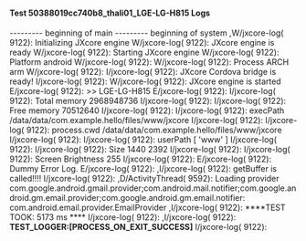 #### Test 50388019cc740b8_thali01_LGE-LG-H815 Logs

--------- beginning of main
--------- beginning of system
,W/jxcore-log( 9122): Initializing JXcore engine
W/jxcore-log( 9122): JXcore engine is ready
W/jxcore-log( 9122): Starting JXcore engine
W/jxcore-log( 9122): Platform android
W/jxcore-log( 9122): 
W/jxcore-log( 9122): Process ARCH arm
W/jxcore-log( 9122): 
I/jxcore-log( 9122): JXcore Cordova bridge is ready!
I/jxcore-log( 9122): 
W/jxcore-log( 9122): JXcore engine is started
E/jxcore-log( 9122): >> LGE-LG-H815
E/jxcore-log( 9122): 
I/jxcore-log( 9122): Total memory 2968948736
I/jxcore-log( 9122): 
I/jxcore-log( 9122): Free memory 70512640
I/jxcore-log( 9122): 
I/jxcore-log( 9122): execPath /data/data/com.example.hello/files/www/jxcore
I/jxcore-log( 9122): 
I/jxcore-log( 9122): process.cwd /data/data/com.example.hello/files/www/jxcore
I/jxcore-log( 9122): 
I/jxcore-log( 9122): userPath [ 'www' ]
I/jxcore-log( 9122): 
I/jxcore-log( 9122): Size 1440 2392
I/jxcore-log( 9122): 
I/jxcore-log( 9122): Screen Brightness 255
I/jxcore-log( 9122): 
E/jxcore-log( 9122): Dummy Error Log.
E/jxcore-log( 9122): 
,I/jxcore-log( 9122): getBuffer is called!!!!
I/jxcore-log( 9122): 
,D/ActivityThread( 9592): Loading provider com.google.android.gmail.provider;com.android.mail.notifier;com.google.android.gm.email.provider;com.google.android.gm.email.notifier: com.android.email.provider.EmailProvider
,I/jxcore-log( 9122): ****TEST TOOK:  5173  ms ****
I/jxcore-log( 9122): 
,I/jxcore-log( 9122): ****TEST_LOGGER:[PROCESS_ON_EXIT_SUCCESS]****
I/jxcore-log( 9122): 
